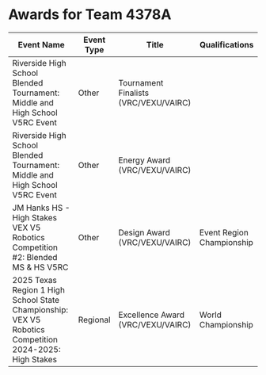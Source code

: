 # Awards for Team 4378A

| Event Name | Event Type | Title | Qualifications |
|------------|------------|-------|----------------|
| Riverside High School Blended Tournament: Middle and High School V5RC Event | Other | Tournament Finalists (VRC/VEXU/VAIRC) |  |
| Riverside High School Blended Tournament: Middle and High School V5RC Event | Other | Energy Award (VRC/VEXU/VAIRC) |  |
| JM Hanks HS - High Stakes VEX V5 Robotics Competition #2: Blended MS & HS V5RC | Other | Design Award (VRC/VEXU/VAIRC) | Event Region Championship |
| 2025 Texas Region 1 High School State Championship: VEX V5 Robotics Competition 2024-2025: High Stakes | Regional | Excellence Award (VRC/VEXU/VAIRC) | World Championship |
